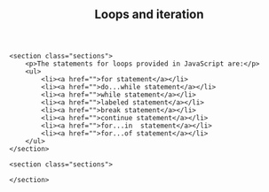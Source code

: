 <style>
    .sections {
        border-top: 2px solid blue;
    }
</style>

<article>
    <header>
        <h1>Loops and iteration</h1>
    </header>

    <section class="sections">
        <p>The statements for loops provided in JavaScript are:</p>
        <ul>
            <li><a href="">for statement</a></li>
            <li><a href="">do...while statement</a></li>
            <li><a href="">while statement</a></li>
            <li><a href="">labeled statement</a></li>
            <li><a href="">break statement</a></li>
            <li><a href="">continue statement</a></li>
            <li><a href="">for...in  statement</a></li>
            <li><a href="">for...of statement</a></li>     
        </ul>
    </section>

    <section class="sections">

    </section>
</article>
